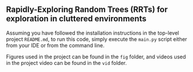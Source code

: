 ## Rapidly-Exploring Random Trees (RRTs) for exploration in cluttered environments

Assuming you have followed the installation instructions in the top-level project ```README.md```, to run this code, simply execute the ```main.py``` script either from your IDE or from the command line.

Figures used in the project can be found in the ```fig``` folder, and videos used in the project video can be found in the ```vid``` folder.
